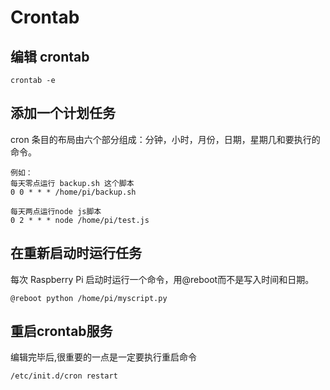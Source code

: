 # Crontab

## 编辑 crontab

```
crontab -e
```

## 添加一个计划任务

cron 条目的布局由六个部分组成：分钟，小时，月份，日期，星期几和要执行的命令。

```
例如：
每天零点运行 backup.sh 这个脚本
0 0 * * * /home/pi/backup.sh

每天两点运行node js脚本
0 2 * * * node /home/pi/test.js
```

## 在重新启动时运行任务

每次 Raspberry Pi 启动时运行一个命令，用@reboot而不是写入时间和日期。

```
@reboot python /home/pi/myscript.py
```

## 重启crontab服务

编辑完毕后,很重要的一点是一定要执行重启命令

```
/etc/init.d/cron restart
```
